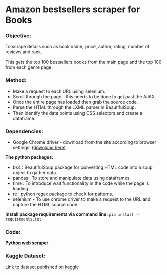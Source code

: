 # Amazon bestsellers scraper for Books

### Objective: 
To scrape details such as book name, price, author, rating, number of reviews and rank. 
<p> This gets the top 100 bestsellers books from the main page and the top 100 from each genre page. </p>

### Method: 
* Make a request to each URL using selenium. 
* Scroll through the page - this needs to be done to get past the AJAX. 
* Once the entire page has loaded then grab the source code. 
* Parse the HTML through the LXML parser in BeautifulSoup. 
* Then identify the data points using CSS selectors and create a dataframe. 

### Dependencies:
* Google Chrome driver - download from the site according to browser settings. [(download here)](https://chromedriver.chromium.org/downloads)

**The python packages:**
- bs4 : BeautifulSoup package for converting HTML code into a soup object to gather data. 
- pandas : To store and manipulate data using dataframes. 
- time : To introduce wait functionality in the code while the page is loading.
- re : python regex package to check for patterns.
- selenium - To use chrome driver to make a request to the URL and capture the HTML source code. 

**Install package requirements via command line:**
`pip install -r requirements.txt`


### Code: 
[**Python web scraper**](https://github.com/evil-in/amz_bestsellers_books/blob/main/amz_books_bestseller_scraper.py)

### Kaggle Dataset:
[Link to dataset published on kaggle](https://www.kaggle.com/datasets/preethievelyn/amazon-top-100-bestsellers-in-books)

